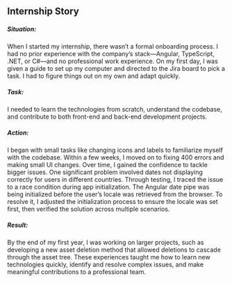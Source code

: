 
## **Internship Story**
##### **Situation:**  
When I started my internship, there wasn’t a formal onboarding process. I had no prior experience with the company’s stack—Angular, TypeScript, .NET, or C#—and no professional work experience. On my first day, I was given a guide to set up my computer and directed to the Jira board to pick a task. I had to figure things out on my own and adapt quickly.
##### **Task:**  
I needed to learn the technologies from scratch, understand the codebase, and contribute to both front-end and back-end development projects.
##### **Action:**  
I began with small tasks like changing icons and labels to familiarize myself with the codebase. Within a few weeks, I moved on to fixing 400 errors and making small UI changes. Over time, I gained the confidence to tackle bigger issues. One significant problem involved dates not displaying correctly for users in different countries. Through testing, I traced the issue to a race condition during app initialization. The Angular date pipe was being initialized before the user’s locale was retrieved from the browser. To resolve it, I adjusted the initialization process to ensure the locale was set first, then verified the solution across multiple scenarios.
##### **Result:**  
By the end of my first year, I was working on larger projects, such as developing a new asset deletion method that allowed deletions to cascade through the asset tree. These experiences taught me how to learn new technologies quickly, identify and resolve complex issues, and make meaningful contributions to a professional team.